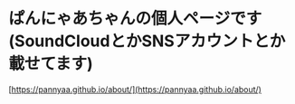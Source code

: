 # ぱんにゃあちゃんの個人ページです(SoundCloudとかSNSアカウントとか載せてます)

[https://pannyaa.github.io/about/](https://pannyaa.github.io/about/)
